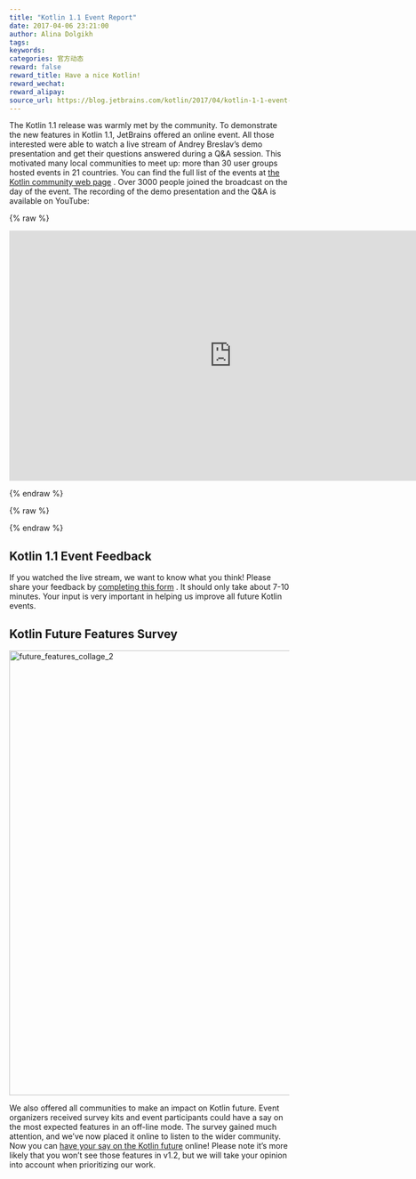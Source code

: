```yaml
---
title: "Kotlin 1.1 Event Report"
date: 2017-04-06 23:21:00
author: Alina Dolgikh
tags:
keywords:
categories: 官方动态
reward: false
reward_title: Have a nice Kotlin!
reward_wechat:
reward_alipay:
source_url: https://blog.jetbrains.com/kotlin/2017/04/kotlin-1-1-event-report/
---
```


The Kotlin 1.1 release was warmly met by the community. To demonstrate the new features in Kotlin 1.1, JetBrains offered an online event. All those interested were able to watch a live stream of Andrey Breslav’s demo presentation and get their questions answered during a Q&A session.
This motivated many local communities to meet up: more than 30 user groups hosted events in 21 countries.
You can find the full list of the events at  [the Kotlin community web page](http://kotlinlang.org/community/talks.html?time=kotlin) . Over 3000 people joined the broadcast on the day of the event.
The recording of the demo presentation and the Q&A is available on YouTube:

{% raw %}
<p><iframe allowfullscreen="allowfullscreen" frameborder="0" height="450" src="https://www.youtube.com/embed/zpyJHSR-5ts" width="800"></iframe></p>
{% endraw %}


{% raw %}
<p><span id="more-4802"></span></p>
{% endraw %}

## Kotlin 1.1 Event Feedback

If you watched the live stream, we want to know what you think! Please share your feedback by  [completing this form](https://docs.google.com/forms/d/e/1FAIpQLSdgKsJzwc1ToAusi-xpEiiE1O4t3HA5xjlbZXDU5Mg0i3qvNg/viewform) . It should only take about 7-10 minutes. Your input is very important in helping us improve all future Kotlin events.
## Kotlin Future Features Survey

<img alt="future_features_collage_2" class="size-full wp-image-4907 aligncenter" src="https://d3nmt5vlzunoa1.cloudfront.net/kotlin/files/2017/04/collage_2.png" width="800"/><br/>

We also offered all communities to make an impact on Kotlin future. Event organizers received survey kits and event participants could have a say on the most expected features in an off-line mode. The survey gained much attention, and we’ve now placed it online to listen to the wider community. Now you can  [have your say on the Kotlin future](https://docs.google.com/forms/d/e/1FAIpQLSdnCgBonEV5pwN8L903BzdYb9Baf0dpwsJ5YrKnxLveiLFkEQ/viewform)  online!
Please note it’s more likely that you won’t see those features in v1.2, but we will take your opinion into account when prioritizing our work.
